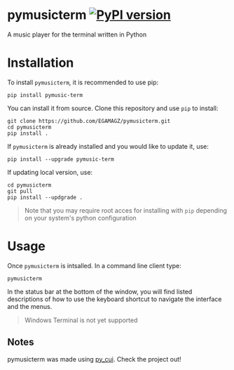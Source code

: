 # pymusicterm [![PyPI version](https://badge.fury.io/py/pymusic-term.svg)](https://badge.fury.io/py/pymusic-term)
A music player for the terminal written in Python

# Installation

To install `pymusicterm`, it is recommended to use pip:
```
pip install pymusic-term
```

You can install it from source. Clone this repository and use `pip` to install:
```
git clone https://github.com/EGAMAGZ/pymusicterm.git
cd pymusicterm
pip install .
```

If `pymusicterm` is already installed and you would like to update it, use:
```
pip install --upgrade pymusic-term
```

If updating local version, use:
```
cd pymusicterm
git pull
pip install --updgrade .
```

> Note that you may require root acces for installing with `pip` depending on your system's python configuration

<!-- # Demo -->

# Usage
Once `pymusicterm` is intsalled. In a command line client type:
```
pymusicterm
```

In the status bar at the bottom of the window, you will find listed descriptions of how to use the keyboard shortcut to navigate the interface and the menus.

> Windows Terminal is not yet supported

## Notes

pymusicterm was made using [py_cui](https://github.com/jwlodek/py_cui). Check the project out!
